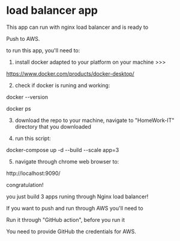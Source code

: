 # load balancer app

This app can run with nginx load balancer and is ready to

Push to AWS. 

to run this app, you'll need to:

1. install docker adapted to your platform on your machine >>>

https://www.docker.com/products/docker-desktop/

2. check if docker is runing and working:

docker --version

docker ps

3. download the repo to your machine, navigate to "HomeWork-IT" directory that you downloaded

4. run this script:

docker-compose up -d --build --scale app=3

5. navigate through chrome web browser to:

http://localhost:9090/

congratulation!

you just build 3 apps runing through Nginx load balancer! 


If you want to push and run through AWS you'll need to

Run it through "GitHub action", before you run it

You need to provide GitHub the credentials for AWS. 

<script src="https://platform.linkedin.com/badges/js/profile.js" async defer type="text/javascript"></script>

